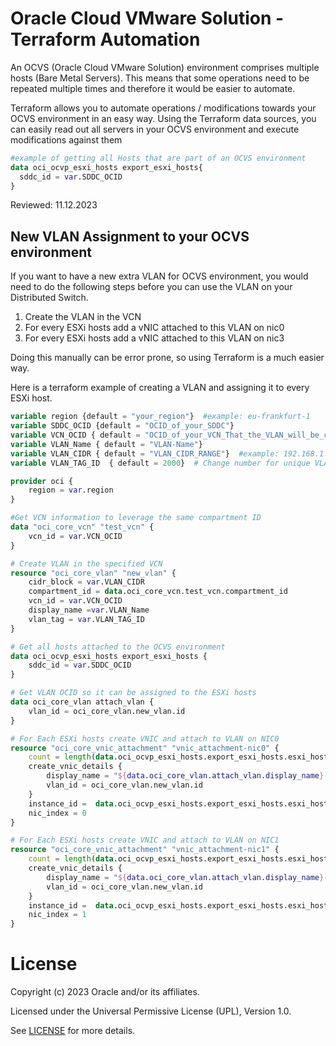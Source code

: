 # Oracle Cloud VMware Solution - Terraform Automation

An OCVS (Oracle Cloud VMware Solution) environment comprises multiple hosts (Bare Metal Servers). 
This means that some operations need to be repeated multiple times
and therefore it would be easier to automate.

Terraform allows you to automate operations / modifications towards your
OCVS environment in an easy way. Using the Terraform data sources, you can easily read
out all servers in your OCVS environment and execute modifications against them

```tf
#example of getting all Hosts that are part of an OCVS environment
data oci_ocvp_esxi_hosts export_esxi_hosts{
  sddc_id = var.SDDC_OCID
}
```

Reviewed: 11.12.2023

## New VLAN Assignment to your OCVS environment

If you want to have a new extra VLAN for OCVS environment, you would need to do the following steps
before you can use the VLAN on your Distributed Switch.
1. Create the VLAN in the VCN
2. For every ESXi hosts add a vNIC attached to this VLAN on nic0
3. For every ESXi hosts add a vNIC attached to this VLAN on nic3

Doing this manually can be error prone, so using Terraform is a much easier way. 

Here is a terraform example of creating a VLAN and assigning it to every ESXi host.

```tf
variable region {default = "your_region"}  #example: eu-frankfurt-1
variable SDDC_OCID {default = "OCID_of_your_SDDC"}
variable VCN_OCID { default = "OCID_of_your_VCN_That_the_VLAN_will_be_created_into"}
variable VLAN_Name { default = "VLAN-Name"}
variable VLAN_CIDR { default = "VLAN_CIDR_RANGE"}  #example: 192.168.1.0/24 -> Range needs to be within VCN range
variable VLAN_TAG_ID  { default = 2000}  # Change number for unique VLAN ID

provider oci {
	region = var.region
}

#Get VCN information to leverage the same compartment ID
data "oci_core_vcn" "test_vcn" {
    vcn_id = var.VCN_OCID
}

# Create VLAN in the specified VCN
resource "oci_core_vlan" "new_vlan" {
    cidr_block = var.VLAN_CIDR
    compartment_id = data.oci_core_vcn.test_vcn.compartment_id
    vcn_id = var.VCN_OCID
    display_name =var.VLAN_Name
    vlan_tag = var.VLAN_TAG_ID
}

# Get all hosts attached to the OCVS environment
data oci_ocvp_esxi_hosts export_esxi_hosts {
    sddc_id = var.SDDC_OCID
}

# Get VLAN OCID so it can be assigned to the ESXi hosts
data oci_core_vlan attach_vlan {
    vlan_id = oci_core_vlan.new_vlan.id
}

# For Each ESXi hosts create VNIC and attach to VLAN on NIC0
resource "oci_core_vnic_attachment" "vnic_attachment-nic0" {
    count = length(data.oci_ocvp_esxi_hosts.export_esxi_hosts.esxi_host_collection)
    create_vnic_details {
        display_name = "${data.oci_core_vlan.attach_vlan.display_name}-Nic0"
        vlan_id = oci_core_vlan.new_vlan.id
    }
    instance_id =  data.oci_ocvp_esxi_hosts.export_esxi_hosts.esxi_host_collection[count.index].compute_instance_id
    nic_index = 0
}

# For Each ESXi hosts create VNIC and attach to VLAN on NIC1
resource "oci_core_vnic_attachment" "vnic_attachment-nic1" {
    count = length(data.oci_ocvp_esxi_hosts.export_esxi_hosts.esxi_host_collection)
    create_vnic_details {
        display_name = "${data.oci_core_vlan.attach_vlan.display_name}-Nic1"
        vlan_id = oci_core_vlan.new_vlan.id
    }
    instance_id =  data.oci_ocvp_esxi_hosts.export_esxi_hosts.esxi_host_collection[count.index].compute_instance_id
    nic_index = 1
}
```
# License

Copyright (c) 2023 Oracle and/or its affiliates.

Licensed under the Universal Permissive License (UPL), Version 1.0.

See [LICENSE](https://github.com/oracle-devrel/technology-engineering/blob/main/LICENSE) for more details.